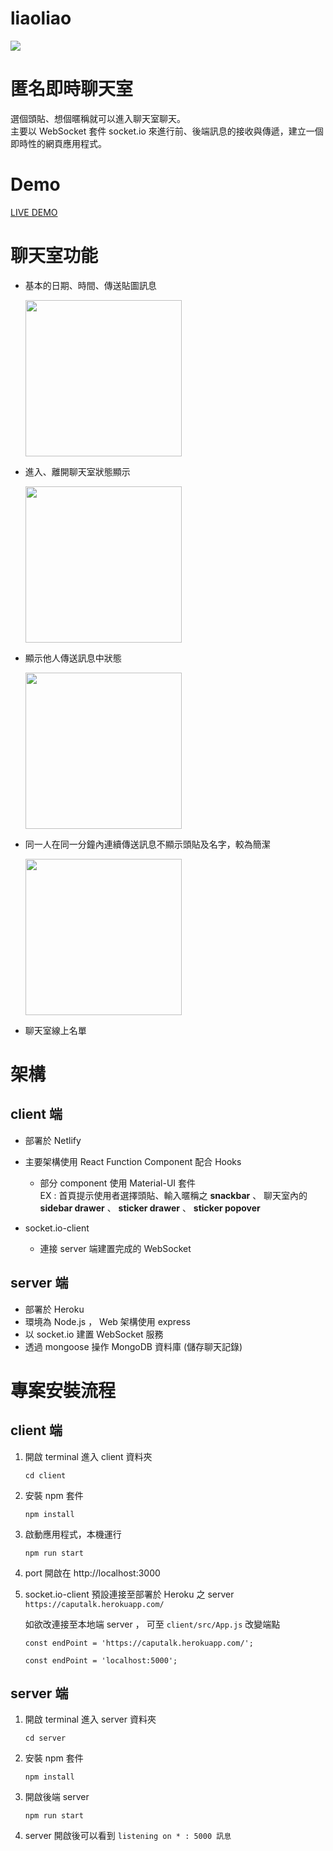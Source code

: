 # liaoliao
<img src="https://i.ibb.co/YjPfXJD/2020-07-12-9-08-18.png">


# 匿名即時聊天室
選個頭貼、想個暱稱就可以進入聊天室聊天。<br>
主要以 WebSocket 套件 socket.io 來進行前、後端訊息的接收與傳遞，建立一個即時性的網頁應用程式。

# Demo
<a href="https://liaoliao.netlify.app/">LIVE DEMO</a>

# 聊天室功能
* 基本的日期、時間、傳送貼圖訊息 

  <img src="https://i.ibb.co/zft6v12/RPReplay-Final1594563401.gif" width=250>

* 進入、離開聊天室狀態顯示

  <img src="https://i.ibb.co/m4SMPrP/RPReplay-Final1594568340.gif" width=250>
  
* 顯示他人傳送訊息中狀態

  <img src="https://i.ibb.co/j3tyMBq/RPReplay-Final1594563310.gif" width=250/>

* 同一人在同一分鐘內連續傳送訊息不顯示頭貼及名字，較為簡潔

  <img src="https://i.ibb.co/grTVZpR/2020-07-13-12-15-54.png" width=250>
  
* 聊天室線上名單

# 架構
## client 端
* 部署於 Netlify
* 主要架構使用 React Function Component 配合 Hooks

  * 部分 component 使用 Material-UI 套件 
    <br>EX :  首頁提示使用者選擇頭貼、輸入暱稱之 **snackbar** 、 聊天室內的 **sidebar drawer** 、 **sticker drawer** 、 **sticker popover**
* socket.io-client 

  * 連接 server 端建置完成的 WebSocket
## server 端
* 部署於 Heroku
* 環境為 Node.js ， Web 架構使用 express
* 以 socket.io 建置 WebSocket 服務
* 透過 mongoose 操作 MongoDB 資料庫 (儲存聊天記錄)

# 專案安裝流程
## client 端
<ol>
  <li>
    開啟 terminal 進入 client 資料夾
    <p></p>
    <pre><code>cd client</code></pre>
  </li>
  <li>
    安裝 npm 套件
    <p></p>
    <pre><code>npm install</code></pre>
  </li>
  <li>
    啟動應用程式，本機運行
    <p></p>
    <pre><code>npm run start</code></pre>
  </li>
  <li>
    port 開啟在 http://localhost:3000
  </li>
  <p></p>
  <li>
    socket.io-client 預設連接至部署於 Heroku 之 server <code>https://caputalk.herokuapp.com/</code> <br>
    <p></p>
    如欲改連接至本地端 server ， 可至 <code>client/src/App.js</code> 改變端點 
    <p></p>
    <pre><code>const endPoint = 'https://caputalk.herokuapp.com/';</code></pre>
    <p></p>
    <pre><code>const endPoint = 'localhost:5000';</code></pre>
  </li>
</ol>

## server 端
<ol>
  <li>
    開啟 terminal 進入 server 資料夾
    <p></p>
    <pre><code>cd server</code></pre>
  </li>
  <li>
    安裝 npm 套件
    <p></p>
    <pre><code>npm install</code></pre>
  </li>
  
  <li>
    開啟後端 server 
    <p></p>
    <pre><code>npm run start</code></pre>
  </li>
  
  <li>
  server 開啟後可以看到 <code>listening on * : 5000 訊息</code><br>
  </li>
</ol>

